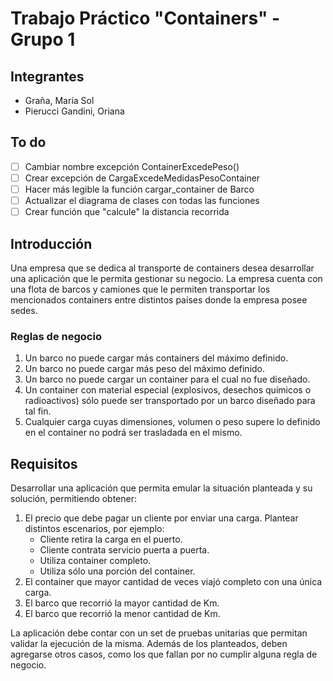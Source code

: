 # Trabajo Práctico "Containers"  - Grupo 1

## Integrantes

- Graña, María Sol
- Pierucci Gandini, Oriana

## To do

- [ ] Cambiar nombre excepción ContainerExcedePeso()
- [ ] Crear excepción de CargaExcedeMedidasPesoContainer
- [ ] Hacer más legible la función cargar_container de Barco
- [ ] Actualizar el diagrama de clases con todas las funciones
- [ ] Crear función que "calcule" la distancia recorrida

## Introducción

Una empresa que se dedica al transporte de containers desea desarrollar una aplicación que le permita gestionar su negocio. La empresa cuenta con una flota de barcos y camiones que le permiten transportar los mencionados containers entre distintos paises donde la empresa posee sedes.

### Reglas de negocio

1. Un barco no puede cargar más containers del máximo definido.
2. Un barco no puede cargar más peso del máximo definido.
3. Un barco no puede cargar un container para el cual no fue diseñado.
4. Un container con material especial (explosivos, desechos químicos o radioactivos) sólo puede ser transportado por un barco diseñado para tal fin.
5. Cualquier carga cuyas dimensiones, volumen o peso supere lo definido en el container no podrá ser trasladada en el mismo.

## Requisitos

Desarrollar una aplicación que permita emular la situación planteada y su solución, permitiendo obtener:

1. El precio que debe pagar un cliente por enviar una carga. Plantear distintos escenarios, por ejemplo:
    - Cliente retira la carga en el puerto.
    - Cliente contrata servicio puerta a puerta.
    - Utiliza container completo.
    - Utiliza sólo una porción del container.
2. El container que mayor cantidad de veces viajó completo con una única carga.
3. El barco que recorrió la mayor cantidad de Km.
4. El barco que recorrió la menor cantidad de Km.

La aplicación debe contar con un set de pruebas unitarias que permitan validar la ejecución de la misma.
Además de los planteados, deben agregarse otros casos, como los que fallan por no cumplir alguna regla de negocio.
